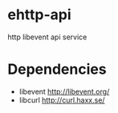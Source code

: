 # ehttp-api
http libevent api service

# Dependencies

- libevent http://libevent.org/
- libcurl http://curl.haxx.se/
